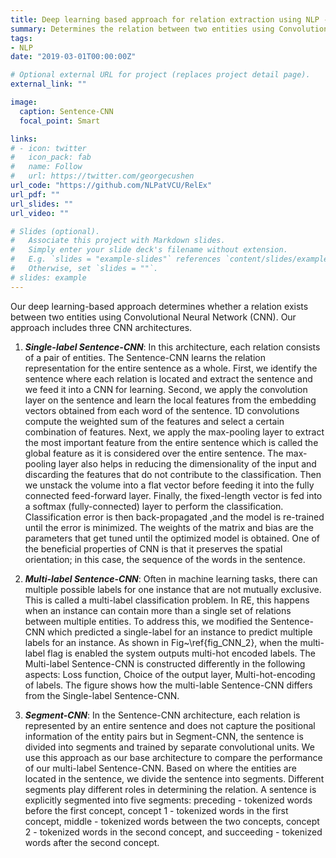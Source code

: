 ```yaml
---
title: Deep learning based approach for relation extraction using NLP - RelEx (DL-based)
summary: Determines the relation between two entities using Convolutional Neural Network (CNN).
tags:
- NLP
date: "2019-03-01T00:00:00Z"

# Optional external URL for project (replaces project detail page).
external_link: ""

image:
  caption: Sentence-CNN
  focal_point: Smart

links:
# - icon: twitter
#   icon_pack: fab
#   name: Follow
#   url: https://twitter.com/georgecushen
url_code: "https://github.com/NLPatVCU/RelEx"
url_pdf: ""
url_slides: ""
url_video: ""

# Slides (optional).
#   Associate this project with Markdown slides.
#   Simply enter your slide deck's filename without extension.
#   E.g. `slides = "example-slides"` references `content/slides/example-slides.md`.
#   Otherwise, set `slides = ""`.
# slides: example
---
```


Our deep learning-based approach determines whether a relation exists between two entities using Convolutional Neural Network (CNN). Our approach includes three CNN architectures. 
1. ***Single-label Sentence-CNN***: In this architecture, each relation consists of a pair of entities. The Sentence-CNN learns the relation representation for the entire sentence as a whole. First, we identify the sentence where each relation is located and extract the sentence and we feed it into a CNN for learning. Second, we apply the convolution layer on the sentence and learn the local features from the embedding vectors obtained from each word of the sentence. 1D convolutions compute the weighted sum of the features and select a certain combination of features. Next, we apply the max-pooling layer to extract the most important feature from the entire sentence which is called the global feature as it is considered over the entire sentence. The max-pooling layer also helps in reducing the dimensionality of the input and discarding the features that do not contribute to the classification. Then we unstack the volume into a flat vector before feeding it into the fully connected feed-forward layer. Finally, the fixed-length vector is fed into a softmax (fully-connected) layer to perform the classification. Classification error is then back-propagated ,and the model is re-trained until the error is minimized. The weights of the matrix and bias are the parameters that get tuned until the optimized model is obtained. One of the beneficial properties of CNN is that it preserves the spatial orientation; in this case, the sequence of the words in the sentence. 

2. ***Multi-label Sentence-CNN***: Often in machine learning tasks, there can multiple possible labels for one instance that are not mutually exclusive. This is called a multi-label classification problem. In RE, this happens when an instance can contain more than a single set of relations between multiple entities. To address this, we modified the Sentence-CNN which predicted a single-label for an instance to predict multiple labels for an instance. As shown in Fig~\ref{fig_CNN_2}, when the multi-label flag is enabled the system outputs multi-hot encoded labels. The Multi-label Sentence-CNN is constructed differently in the following aspects: Loss function, Choice of the output layer, Multi-hot-encoding of labels. The figure shows how the multi-lable Sentence-CNN differs from the Single-label Sentence-CNN.

3. ***Segment-CNN***: In the Sentence-CNN architecture, each relation is represented by an entire sentence and does not capture the positional information of the entity pairs but in Segment-CNN, the sentence is divided into segments and trained by separate convolutional units. We use this approach as our base architecture to compare the performance of our multi-label Sentence-CNN. Based on where the entities are located in the sentence, we divide the sentence into segments. Different segments play different roles in determining the relation. A sentence is explicitly segmented into five segments: preceding - tokenized words before the first concept, concept 1 - tokenized words in the first concept, middle - tokenized words between the two concepts, concept 2 - tokenized words in the second concept, and succeeding - tokenized words after the second concept.
